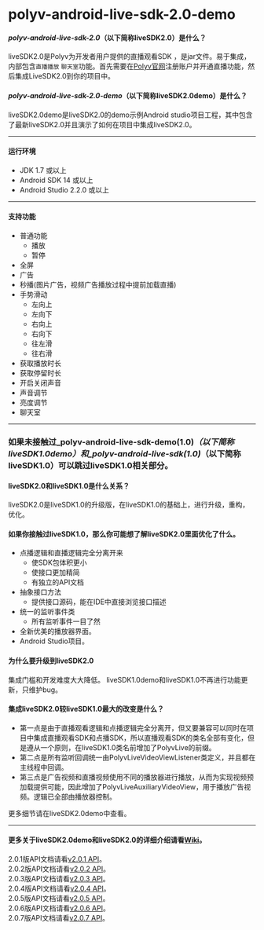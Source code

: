 
polyv-android-live-sdk-2.0-demo
===
#### _polyv-android-live-sdk-2.0_（以下简称**liveSDK2.0**）是什么？
liveSDK2.0是Polyv为开发者用户提供的直播观看SDK ，是jar文件。易于集成，内部包含`直播播放` `聊天室`功能。首先需要在[Polyv官网](http://www.polyv.net)注册账户并开通直播功能，然后集成LiveSDK2.0到你的项目中。
#### _polyv-android-live-sdk-2.0-demo_（以下简称**liveSDK2.0demo**）是什么？
liveSDK2.0demo是liveSDK2.0的demo示例Android studio项目工程，其中包含了最新liveSDK2.0并且演示了如何在项目中集成liveSDK2.0。
***
#### 运行环境
* JDK 1.7 或以上
* Android SDK 14 或以上
* Android Studio 2.2.0 或以上
***
#### 支持功能
* 普通功能
  * 播放
  * 暂停
* 全屏
* 广告
* 秒播(图片广告，视频广告播放过程中提前加载直播)
* 手势滑动
  * 左向上
  * 左向下
  * 右向上
  * 右向下
  * 往左滑
  * 往右滑
* 获取播放时长
* 获取停留时长
* 开启关闭声音
* 声音调节
* 亮度调节
* 聊天室
***
### 如果未接触过_polyv-android-live-sdk-demo(1.0)_（以下简称**liveSDK1.0demo**）和_polyv-android-live-sdk(1.0)_（以下简称**liveSDK1.0**）可以跳过liveSDK1.0相关部分。

#### liveSDK2.0和liveSDK1.0是什么关系？
liveSDK2.0是liveSDK1.0的升级版，在liveSDK1.0的基础上，进行升级，重构，优化。
#### 如果你接触过liveSDK1.0，那么你可能想了解liveSDK2.0里面优化了什么。
* 点播逻辑和直播逻辑完全分离开来
  * 使SDK包体积更小
  * 使接口更加精简
  * 有独立的API文档
* 抽象接口方法
  * 提供接口源码，能在IDE中直接浏览接口描述
* 统一的监听事件类
  * 所有监听事件一目了然
* 全新优美的播放器界面。
* Android Studio项目。

#### 为什么要升级到liveSDK2.0
集成门槛和开发难度大大降低。
liveSDK1.0demo和liveSDK1.0不再进行功能更新，只维护bug。
#### 集成liveSDK2.0较liveSDK1.0最大的改变是什么？
* 第一点是由于直播观看逻辑和点播逻辑完全分离开，但又要兼容可以同时在项目中集成直播观看SDK和点播SDK，所以直播观看SDK的类名全部有变化，但是遵从一个原则，在liveSDK1.0类名前增加了PolyvLive的前缀。
* 第二点是所有监听回调统一由PolyvLiveVideoViewListener类定义，并且都在主线程中回调。
* 第三点是广告视频和直播视频使用不同的播放器进行播放，从而为实现视频预加载提供可能，因此增加了PolyvLiveAuxiliaryVideoView，用于播放广告视频。逻辑已全部由播放器控制。

更多细节请在liveSDK2.0demo中查看。

***
#### 更多关于liveSDK2.0demo和liveSDK2.0的详细介绍请看[Wiki](https://github.com/easefun/polyv-android-live-sdk-2.0-demo/wiki)。
2.0.1版API文档请看[v2.0.1 API](http://demo.polyv.net/polyv/android/live/sdk/2.0.1/api/index.html)。<br>
2.0.2版API文档请看[v2.0.2 API](http://demo.polyv.net/polyv/android/live/sdk/2.0.2/api/index.html)。<br>
2.0.3版API文档请看[v2.0.3 API](http://demo.polyv.net/polyv/android/live/sdk/2.0.3/api/index.html)。<br>
2.0.4版API文档请看[v2.0.4 API](http://demo.polyv.net/polyv/android/live/sdk/2.0.4/api/index.html)。<br>
2.0.5版API文档请看[v2.0.5 API](http://demo.polyv.net/polyv/android/live/sdk/2.0.5/api/index.html)。<br>
2.0.6版API文档请看[v2.0.6 API](http://demo.polyv.net/polyv/android/live/sdk/2.0.6/api/index.html)。<br>
2.0.7版API文档请看[v2.0.7 API](http://demo.polyv.net/polyv/android/live/sdk/2.0.7/api/index.html)。
